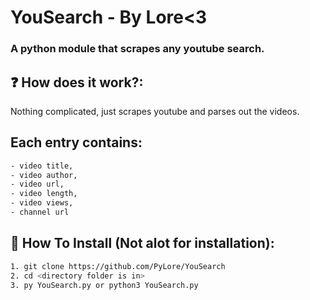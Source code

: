 # YouSearch - By Lore<3

### A python module that scrapes any youtube search.

## ❓ How does it work?:
Nothing complicated, just scrapes youtube and parses out the videos.
## Each entry contains:
```bash
- video title, 
- video author, 
- video url,
- video length,
- video views,
- channel url
```

## 🔌 How To Install (Not alot for installation):
```bash
1. git clone https://github.com/PyLore/YouSearch
2. cd <directory folder is in>
3. py YouSearch.py or python3 YouSearch.py
```
